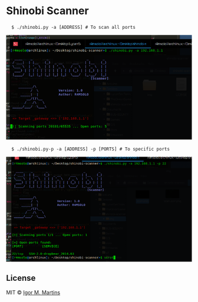 # Shinobi Scanner

```
  $ ./shinobi.py -a [ADDRESS] # To scan all ports
```

![](img/scan.png)

```
  $ ./shinobi.py-p -a [ADDRESS] -p [PORTS] # To specific ports
```

![](img/scan-port.png)

## License

MIT © [Igor M. Martins](https://igor-m-martins.github.io)<br/>
